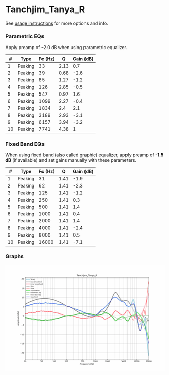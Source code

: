 # Tanchjim_Tanya_R
See [usage instructions](https://github.com/jaakkopasanen/AutoEq#usage) for more options and info.

### Parametric EQs
Apply preamp of -2.0 dB when using parametric equalizer.

|   # | Type    |   Fc (Hz) |    Q |   Gain (dB) |
|-----|---------|-----------|------|-------------|
|   1 | Peaking |        33 | 2.13 |         0.7 |
|   2 | Peaking |        39 | 0.68 |        -2.6 |
|   3 | Peaking |        85 | 1.27 |        -1.2 |
|   4 | Peaking |       126 | 2.85 |        -0.5 |
|   5 | Peaking |       547 | 0.97 |         1.6 |
|   6 | Peaking |      1099 | 2.27 |        -0.4 |
|   7 | Peaking |      1834 | 2.4  |         2.1 |
|   8 | Peaking |      3189 | 2.93 |        -3.1 |
|   9 | Peaking |      6157 | 3.94 |        -3.2 |
|  10 | Peaking |      7741 | 4.38 |         1   |

### Fixed Band EQs
When using fixed band (also called graphic) equalizer, apply preamp of **-1.5 dB** (if available) and set gains manually with these parameters.

|   # | Type    |   Fc (Hz) |    Q |   Gain (dB) |
|-----|---------|-----------|------|-------------|
|   1 | Peaking |        31 | 1.41 |        -1.9 |
|   2 | Peaking |        62 | 1.41 |        -2.3 |
|   3 | Peaking |       125 | 1.41 |        -1.2 |
|   4 | Peaking |       250 | 1.41 |         0.3 |
|   5 | Peaking |       500 | 1.41 |         1.4 |
|   6 | Peaking |      1000 | 1.41 |         0.4 |
|   7 | Peaking |      2000 | 1.41 |         1.4 |
|   8 | Peaking |      4000 | 1.41 |        -2.4 |
|   9 | Peaking |      8000 | 1.41 |         0.5 |
|  10 | Peaking |     16000 | 1.41 |        -7.1 |

### Graphs
![](./Tanchjim_Tanya_R.png)
